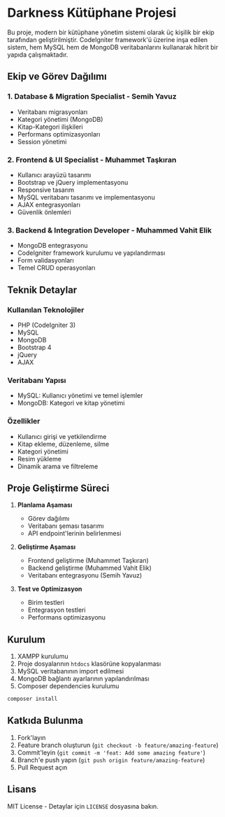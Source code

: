 # Darkness Kütüphane Projesi

Bu proje, modern bir kütüphane yönetim sistemi olarak üç kişilik bir ekip tarafından geliştirilmiştir. CodeIgniter framework'ü üzerine inşa edilen sistem, hem MySQL hem de MongoDB veritabanlarını kullanarak hibrit bir yapıda çalışmaktadır.

## Ekip ve Görev Dağılımı

### 1. Database & Migration Specialist - Semih Yavuz
- Veritabanı migrasyonları
- Kategori yönetimi (MongoDB)
- Kitap-Kategori ilişkileri
- Performans optimizasyonları
- Session yönetimi

### 2. Frontend & UI Specialist - Muhammet Taşkıran
- Kullanıcı arayüzü tasarımı
- Bootstrap ve jQuery implementasyonu
- Responsive tasarım
- MySQL veritabanı tasarımı ve implementasyonu
- AJAX entegrasyonları
- Güvenlik önlemleri

### 3. Backend & Integration Developer - Muhammed Vahit Elik
- MongoDB entegrasyonu
- CodeIgniter framework kurulumu ve yapılandırması
- Form validasyonları
- Temel CRUD operasyonları

## Teknik Detaylar

### Kullanılan Teknolojiler
- PHP (CodeIgniter 3)
- MySQL
- MongoDB
- Bootstrap 4
- jQuery
- AJAX

### Veritabanı Yapısı
- MySQL: Kullanıcı yönetimi ve temel işlemler
- MongoDB: Kategori ve kitap yönetimi

### Özellikler
- Kullanıcı girişi ve yetkilendirme
- Kitap ekleme, düzenleme, silme
- Kategori yönetimi
- Resim yükleme
- Dinamik arama ve filtreleme

## Proje Geliştirme Süreci

1. **Planlama Aşaması**
   - Görev dağılımı
   - Veritabanı şeması tasarımı
   - API endpoint'lerinin belirlenmesi

2. **Geliştirme Aşaması**
   - Frontend geliştirme (Muhammet Taşkıran)
   - Backend geliştirme (Muhammed Vahit Elik)
   - Veritabanı entegrasyonu (Semih Yavuz)

3. **Test ve Optimizasyon**
   - Birim testleri
   - Entegrasyon testleri
   - Performans optimizasyonu

## Kurulum

1. XAMPP kurulumu
2. Proje dosyalarının `htdocs` klasörüne kopyalanması
3. MySQL veritabanının import edilmesi
4. MongoDB bağlantı ayarlarının yapılandırılması
5. Composer dependencies kurulumu

```bash
composer install
```

## Katkıda Bulunma
1. Fork'layın
2. Feature branch oluşturun (`git checkout -b feature/amazing-feature`)
3. Commit'leyin (`git commit -m 'feat: Add some amazing feature'`)
4. Branch'e push yapın (`git push origin feature/amazing-feature`)
5. Pull Request açın

## Lisans
MIT License - Detaylar için `LICENSE` dosyasına bakın.
